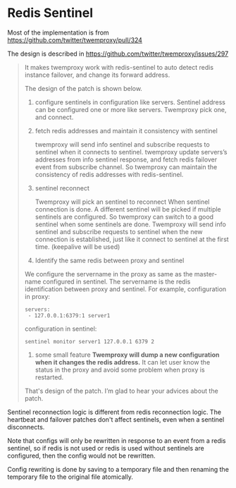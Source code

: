Redis Sentinel
==============

Most of the implementation is from https://github.com/twitter/twemproxy/pull/324

The design is described in https://github.com/twitter/twemproxy/issues/297

> It makes twemproxy work with redis-sentinel to auto detect redis instance failover, and change its forward address.
>
> The design of the patch is shown below.
>
> 1. configure sentinels in configuration like servers.
>    Sentinel address can be configured one or more like servers. Twemproxy pick one, and connect.
> 2. fetch redis addresses and maintain it consistency with sentinel
>
>    twemproxy will send info sentinel and subscribe requests to sentinel when it connects to sentinel.
>    twemproxy update servers’s addresses from info sentinel response, and fetch redis failover event from subscribe channel. So twemproxy can maintain the consistency of redis addresses with redis-sentinel.
> 3. sentinel reconnect
>
>    Twemproxy will pick an sentinel to reconnect When sentinel connection is done.
>    A different sentinel will be picked if multiple sentinels are configured. So twemproxy can switch to a good sentinel when some sentinels are done.
>    Twemproxy will send info sentinel and subscribe requests to sentinel when the new connection is established, just like it connect to sentinel at the first time.
>    (keepalive will be used)
> 4. Identify the same redis between proxy and sentinel
>
> We configure the servername in the proxy as same as the master-name configured in sentinel. The servername is the redis identification between proxy and sentinel.
> For example, configuration in proxy:
>
> ```
> servers:
>  - 127.0.0.1:6379:1 server1
> ```
>
> configuration in sentinel:
>
> ```
> sentinel monitor server1 127.0.0.1 6379 2
> ```
>
> 1. some small feature
>    **Twemproxy will dump a new configuration when it changes the redis address.** It can let user know the status in the proxy and avoid some problem when proxy is restarted.
>
> That's design of the patch. I’m glad to hear your advices about the patch.


Sentinel reconnection logic is different from redis reconnection logic. The heartbeat and failover patches don't affect sentinels, even when a sentinel disconnects.

Note that configs will only be rewritten in response to an event from a redis sentinel, so if redis is not used or redis is used without sentinels are configured, then the config would not be rewritten.

Config rewriting is done by saving to a temporary file and then renaming the temporary file to the original file atomically.
